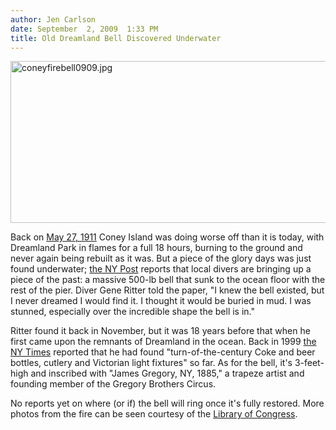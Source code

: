 ```yaml
---
author: Jen Carlson
date: September  2, 2009  1:33 PM
title: Old Dreamland Bell Discovered Underwater
---
```


<p><span class="mt-enclosure mt-enclosure-image" style="display: inline;"> <img alt="coneyfirebell0909.jpg" src="https://web.archive.org/web/20120119083728im_/http://gothamist.com/attachments/arts_jen/coneyfirebell0909.jpg" width="640" height="259" class="image-none"> </span></p>

<p>Back on <a href="https://web.archive.org/web/20120119083728/http://history.amusement-parks.com/dreamlandfire.htm">May 27, 1911</a> Coney Island was doing worse off than it is today, with Dreamland Park in flames for a full 18 hours, burning to the ground and never again being rebuilt as it was. But a piece of the glory days was just found underwater; <a href="https://web.archive.org/web/20120119083728/http://www.nypost.com/seven/09022009/news/regionalnews/ringing_in_the_old_at_coney_187745.htm">the NY Post</a> reports that local divers are bringing up a piece of the past: a massive 500-lb bell that sunk to the ocean floor with the rest of the pier. Diver Gene Ritter told the paper, &quot;I knew the bell existed, but I never dreamed I would find it. I thought it would be buried in mud. I was stunned, especially over the incredible shape the bell is in.&quot; </p>

<p>Ritter found it back in November, but it was 18 years before that when he first came upon the remnants of Dreamland in the ocean. Back in 1999 <a href="https://web.archive.org/web/20120119083728/http://www.nytimes.com/1999/08/29/nyregion/the-urban-deep.html?pagewanted=all">the NY Times</a> reported that he had found &quot;turn-of-the-century Coke and beer bottles, cutlery and Victorian light fixtures&quot; so far. As for the bell, it&apos;s 3-feet-high and inscribed with &quot;James Gregory, NY, 1885,&quot; a trapeze artist and founding member of the Gregory Brothers Circus.</p>

<p>No reports yet on where (or if) the bell will ring once it&apos;s fully restored. More photos from the fire can be seen courtesy of the <a href="https://web.archive.org/web/20120119083728/http://www.flickr.com/photos/library_of_congress/tags/may271911/">Library of Congress</a>.</p>